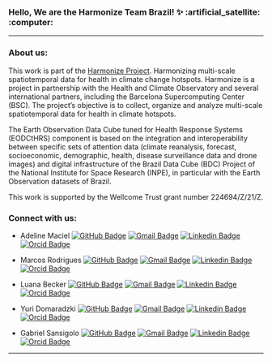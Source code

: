<!--
### Hi there 👋

**ammaciel/ammaciel** is a ✨ _special_ ✨ repository because its `README.md` (this file) appears on your GitHub profile.

Here are some ideas to get you started:

- 🔭 I’m currently working on ...
- 🌱 I’m currently learning ...
- 👯 I’m looking to collaborate on ...
- 🤔 I’m looking for help with ...
- 💬 Ask me about ...
- 📫 How to reach me: ...
- 😄 Pronouns: ...
- ⚡ Fun fact: ...

https://gist.github.com/rxaviers/7360908 - list of github markdown emoji markup
https://github-emoji-picker.vercel.app/ -- more one list of github markdown emoji markup
https://b64.io/ -- image to base64
https://www.reduceimages.com/ -- reduce image icon png to size of 23px
-->

<h3 align="left">Hello, We are the Harmonize Team Brazil! ✨ :artificial_satellite: :computer: </h3>

---

### About us:
This work is part of the [Harmonize Project](https://www.harmonize-tools.org). Harmonizing multi-scale spatiotemporal data for health in climate change hotspots. Harmonize is a project in partnership with the Health and Climate Observatory and several international partners, including the Barcelona Supercomputing Center (BSC). The project’s objective is to collect, organize and analyze multi-scale spatiotemporal data for health in climate hotspots. 

The Earth Observation Data Cube tuned for Health Response Systems (EODCtHRS) component is based on the integration and interoperability between specific sets of attention data (climate reanalysis, forecast, socioeconomic, demographic, health, disease surveillance data and drone images) and digital infrastructure of the Brazil Data Cube (BDC) Project of the National Institute for Space Research (INPE), in particular with the Earth Observation datasets of Brazil. 

This work is supported by the Wellcome Trust grant number 224694/Z/21/Z.

### Connect with us:
- Adeline Maciel
[![GitHub Badge](https://img.shields.io/badge/-ammaciel-%23121011.svg?style=flat&logo=github&logoColor=white)](https://github.com/ammaciel)
[![Gmail Badge](https://img.shields.io/badge/-adelinemaciel22@gmail.com-c14438?style=flat&logo=Gmail&logoColor=white&link=mailto:adelinemaciel22@gmail.com)](mailto:adelinemaciel22@gmail.com)
[![Linkedin Badge](https://img.shields.io/badge/-Adeline_Marinho_Maciel-blue?style=flat&logo=Linkedin&logoColor=white&link=https://www.linkedin.com/in/adelinemarinhomaciel/)](https://www.linkedin.com/in/adelinemarinhomaciel/)
[![Orcid Badge](https://img.shields.io/badge/-Adeline_Maciel-green?style=flat&logo=Orcid&logoColor=white&link=https://orcid.org/0000-0002-1467-6488)](https://orcid.org/0000-0002-1467-6488)

- Marcos Rodrigues
[![GitHub Badge](https://img.shields.io/badge/-marcosmlr-%23121011.svg?style=flat&logo=github&logoColor=white)](https://github.com/marcosmlr)
[![Gmail Badge](https://img.shields.io/badge/-marcos.mlr@gmail.com-c14438?style=flat&logo=Gmail&logoColor=white&link=mailto:marcos.mlr@gmail.com)](mailto:marcos.mlr@gmail.com)
[![Linkedin Badge](https://img.shields.io/badge/-Marcos_Rodrigues-blue?style=flat&logo=Linkedin&logoColor=white&link=https://www.linkedin.com/in/marcos-rodrigues-3a59a38/)](https://www.linkedin.com/in/marcos-rodrigues-3a59a38/)
[![Orcid Badge](https://img.shields.io/badge/-Marcos_Rodrigues-green?style=flat&logo=Orcid&logoColor=white&link=https://orcid.org/0000-0002-9199-6928)](https://orcid.org/0000-0002-9199-6928)

- Luana Becker
[![GitHub Badge](https://img.shields.io/badge/-luanabeckerdaluz-%23121011.svg?style=flat&logo=github&logoColor=white)](https://github.com/luanabeckerdaluz)
[![Gmail Badge](https://img.shields.io/badge/-luanabeckerdaluz@gmail.com-c14438?style=flat&logo=Gmail&logoColor=white&link=mailto:luanabeckerdaluz@gmail.com)](mailto:luanabeckerdaluz@gmail.com)
[![Linkedin Badge](https://img.shields.io/badge/-Luana_Becker_da_Luz-blue?style=flat&logo=Linkedin&logoColor=white&link=https://www.linkedin.com/in/leobeckerdaluz/)](https://www.linkedin.com/in/leobeckerdaluz/)
[![Orcid Badge](https://img.shields.io/badge/-Luana_Becker_da_Luz-green?style=flat&logo=Orcid&logoColor=white&link=https://orcid.org/0000-0003-2535-7658)](https://orcid.org/0000-0003-2535-7658)

- Yuri Domaradzki
[![GitHub Badge](https://img.shields.io/badge/-YuriDomaradzki-%23121011.svg?style=flat&logo=github&logoColor=white)](https://github.com/YuriDomaradzki)
[![Gmail Badge](https://img.shields.io/badge/-yuridomaradzki@gmail.com-c14438?style=flat&logo=Gmail&logoColor=white&link=mailto:yuridomaradzki@gmail.com)](mailto:yuridomaradzki@gmail.com)
[![Linkedin Badge](https://img.shields.io/badge/-Yuri_Domaradzki_Moreira_Nunes-blue?style=flat&logo=Linkedin&logoColor=white&link=https://www.linkedin.com/in/yuri-domaradzki/)](https://www.linkedin.com/in/yuri-domaradzki/)
[![Orcid Badge](https://img.shields.io/badge/-Yuri_Domaradzki_Moreira_Nunes-green?style=flat&logo=Orcid&logoColor=white&link=https://orcid.org/0009-0007-2829-4345)](https://orcid.org/0009-0007-2829-4345)

- Gabriel Sansigolo
[![GitHub Badge](https://img.shields.io/badge/-GSansigolo-%23121011.svg?style=flat&logo=github&logoColor=white)](https://github.com/GSansigolo)
[![Gmail Badge](https://img.shields.io/badge/-gabrielsansigolo@gmail.com-c14438?style=flat&logo=Gmail&logoColor=white&link=mailto:gabrielsansigolo@gmail.com)](mailto:gabrielsansigolo@gmail.com)
[![Linkedin Badge](https://img.shields.io/badge/-Gabriel_Sansigolo-blue?style=flat&logo=Linkedin&logoColor=white&link=https://www.linkedin.com/in/gabriel-sansigolo-9ab7b0ab/)](https://www.linkedin.com/in/gabriel-sansigolo-9ab7b0ab/)
[![Orcid Badge](https://img.shields.io/badge/-Gabriel_Sansigolo-green?style=flat&logo=Orcid&logoColor=white&link=https://orcid.org/0009-0007-2829-4345)](https://orcid.org/0000-0003-0789-5858)

---
